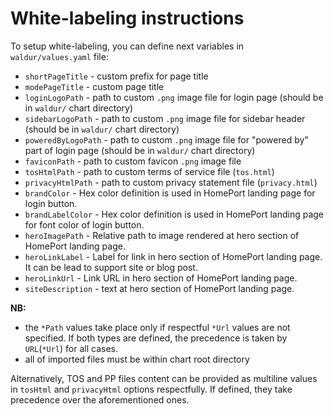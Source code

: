 # White-labeling instructions

To setup white-labeling, you can define next variables in `waldur/values.yaml` file:

* `shortPageTitle` - custom prefix for page title
* `modePageTitle` - custom page title
* `loginLogoPath` - path to custom `.png` image file
    for login page (should be in `waldur/` chart directory)
* `sidebarLogoPath` - path to custom `.png` image file
    for sidebar header (should be in `waldur/` chart directory)
* `poweredByLogoPath` - path to custom `.png` image file
    for "powered by" part of login page (should be in `waldur/` chart directory)
* `faviconPath` - path to custom favicon `.png` image file
* `tosHtmlPath` - path to custom terms of service file (`tos.html`)
* `privacyHtmlPath` - path to custom privacy statement file (`privacy.html`)
* `brandColor` - Hex color definition is used in HomePort landing page for login button.
* `brandLabelColor` - Hex color definition is used in HomePort landing page for font color of login button.
* `heroImagePath` - Relative path to image rendered at hero section of HomePort landing page.
* `heroLinkLabel` - Label for link in hero section of HomePort landing page. It can be lead to support site or blog post.
* `heroLinkUrl` - Link URL in hero section of HomePort landing page.
* `siteDescription` - text at hero section of HomePort landing page.

**NB:**

* the `*Path` values take place only if respectful `*Url` values are not specified.
    If both types are defined, the precedence is taken by `URL`(`*Url`) for all cases.
* all of imported files must be within chart root directory

Alternatively, TOS and PP files content can be provided as multiline values in `tosHtml` and `privacyHtml` options respectfully.
If defined, they take precedence over the aforementioned ones.
